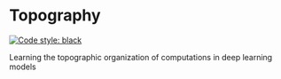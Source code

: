 # Topography

[![Code style: black](https://img.shields.io/badge/code%20style-black-000000.svg)](https://github.com/psf/black)

Learning the topographic organization of computations in deep learning models
